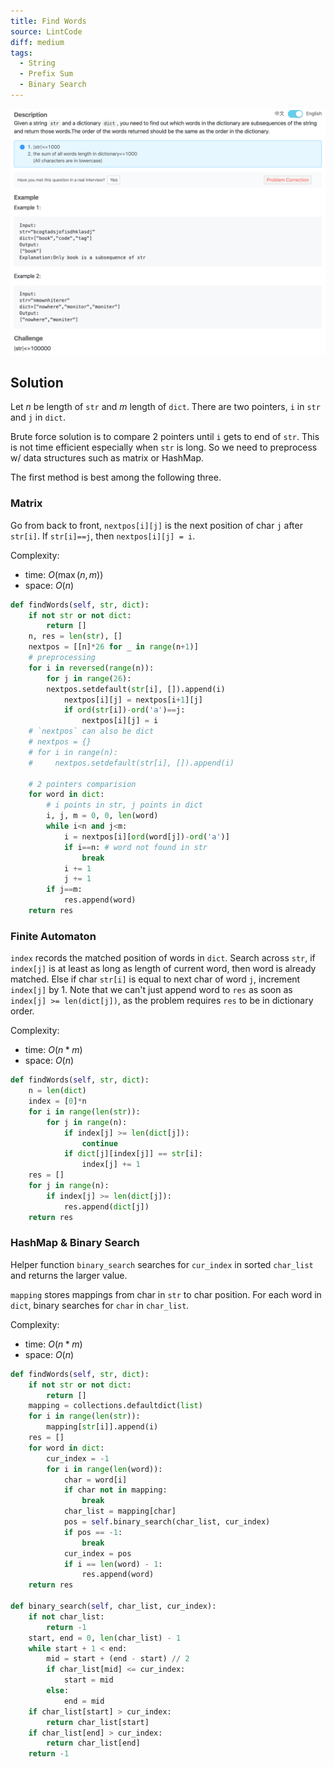 ```yaml
---
title: Find Words
source: LintCode
diff: medium
tags:
  - String
  - Prefix Sum
  - Binary Search
---
```


<img class="medium-zoom" src="/algo/find-words.png" alt="https://www.lintcode.com/problem/find-words">

## Solution

Let $n$ be length of `str` and $m$ length of `dict`. There are two pointers, `i` in `str` and `j` in `dict`.

Brute force solution is to compare 2 pointers until `i` gets to end of `str`. This is not time efficient especially when `str` is long. So we need to preprocess w/ data structures such as matrix or HashMap.

The first method is best among the following three.

### Matrix

Go from back to front, `nextpos[i][j]` is the next position of char `j` after `str[i]`. If `str[i]==j`, then `nextpos[i][j] = i`.

Complexity:

- time: $O(\max(n,m))$
- space: $O(n)$

```py
def findWords(self, str, dict):
    if not str or not dict:
        return []
    n, res = len(str), []
    nextpos = [[n]*26 for _ in range(n+1)]
    # preprocessing
    for i in reversed(range(n)):
        for j in range(26):
        nextpos.setdefault(str[i], []).append(i)
            nextpos[i][j] = nextpos[i+1][j]
            if ord(str[i])-ord('a')==j:
                nextpos[i][j] = i
    # `nextpos` can also be dict
    # nextpos = {}
    # for i in range(n):
    #     nextpos.setdefault(str[i], []).append(i)

    # 2 pointers comparision
    for word in dict:
        # i points in str, j points in dict
        i, j, m = 0, 0, len(word)
        while i<n and j<m:
            i = nextpos[i][ord(word[j])-ord('a')]
            if i==n: # word not found in str
                break
            i += 1
            j += 1
        if j==m:
            res.append(word)
    return res
```

### Finite Automaton

`index` records the matched position of words in `dict`. Search across `str`, if `index[j]` is at least as long as length of current word, then word is already matched. Else if char `str[i]` is equal to next char of word `j`, increment `index[j]` by 1. Note that we can't just append word to `res` as soon as `index[j] >= len(dict[j])`, as the problem requires `res` to be in dictionary order.

Complexity:

- time: $O(n*m)$
- space: $O(n)$

```py
def findWords(self, str, dict):
    n = len(dict)
    index = [0]*n
    for i in range(len(str)):
        for j in range(n):
            if index[j] >= len(dict[j]):
                continue
            if dict[j][index[j]] == str[i]:
                index[j] += 1
    res = []
    for j in range(n):
        if index[j] >= len(dict[j]):
            res.append(dict[j])
    return res
```

### HashMap & Binary Search

Helper function `binary_search` searches for `cur_index` in sorted `char_list` and returns the larger value.

`mapping` stores mappings from char in `str` to char position. For each word in `dict`, binary searches for `char` in `char_list`.

Complexity:

- time: $O(n*m)$
- space: $O(n)$

```py
def findWords(self, str, dict):
    if not str or not dict:
        return []
    mapping = collections.defaultdict(list)
    for i in range(len(str)):
        mapping[str[i]].append(i)
    res = []
    for word in dict:
        cur_index = -1
        for i in range(len(word)):
            char = word[i]
            if char not in mapping:
                break
            char_list = mapping[char]
            pos = self.binary_search(char_list, cur_index)
            if pos == -1:
                break
            cur_index = pos
            if i == len(word) - 1:
                res.append(word)
    return res

def binary_search(self, char_list, cur_index):
    if not char_list:
        return -1
    start, end = 0, len(char_list) - 1
    while start + 1 < end:
        mid = start + (end - start) // 2
        if char_list[mid] <= cur_index:
            start = mid
        else:
            end = mid
    if char_list[start] > cur_index:
        return char_list[start]
    if char_list[end] > cur_index:
        return char_list[end]
    return -1
```
